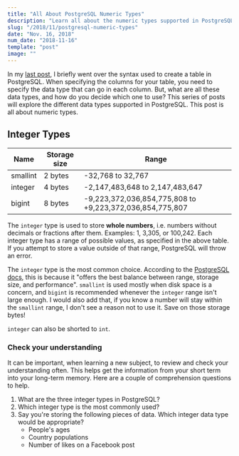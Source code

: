```yaml
---
title: "All About PostgreSQL Numeric Types"
description: "Learn all about the numeric types supported in PostgreSQL"
slug: "/2018/11/postgresql-numeric-types"
date: "Nov. 16, 2018"
num_date: "2018-11-16"
template: "post"
image: ""
---
```


In my [last post](https://www.njosefbeck.com/post/postgresql-create-table), I briefly went over the syntax used to create a table in PostgreSQL. When specifying the columns for your table, you need to specify the data type that can go in each column. But, what are all these data types, and how do you decide which one to use? This series of posts will explore the different data types supported in PostgreSQL. This post is all about numeric types.

## Integer Types

<table>
  <thead>
    <tr>
      <th>Name</th>
      <th>Storage size</th>
      <th>Range</th>
    </tr>
  </thead>
  <tbody>
    <tr>
      <td>smallint</td>
      <td>2 bytes</td>
      <td>-32,768 to 32,767</td>
    </tr>
    <tr>
      <td>integer</td>
      <td>4 bytes</td>
      <td>-2,147,483,648 to 2,147,483,647</td>
    </tr>
    <tr>
      <td>bigint</td>
      <td>8 bytes</td>
      <td>-9,223,372,036,854,775,808 to +9,223,372,036,854,775,807</td>
    </tr>
  </tbody>
</table>

The `integer` type is used to store **whole numbers**, i.e. numbers without decimals or fractions after them. Examples: 1, 3,305, or 100,242. Each integer type has a range of possible values, as specified in the above table. If you attempt to store a value outside of that range, PostgreSQL will throw an error.

The `integer` type is the most common choice. According to the [PostgreSQL docs](https://www.postgresql.org/docs/current/datatype-numeric.html), this is because it "offers the best balance between range, storage size, and performance". `smallint` is used mostly when disk space is a concern, and `bigint` is recommended whenever the `integer` range isn't large enough. I would also add that, if you know a number will stay within the `smallint` range, I don't see a reason not to use it. Save on those storage bytes!

`integer` can also be shorted to `int`.

### Check your understanding

It can be important, when learning a new subject, to review and check your understanding often. This helps get the information from your short term into your long-term memory. Here are a couple of comprehension questions to help.

1. What are the three integer types in PostgreSQL?
2. Which integer type is the most commonly used?
3. Say you're storing the following pieces of data. Which integer data type would be appropriate?
    * People's ages
    * Country populations
    * Number of likes on a Facebook post



